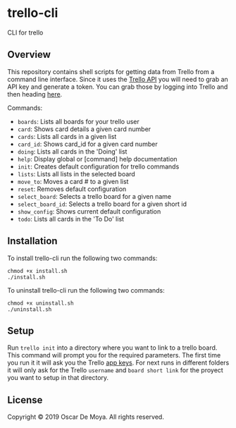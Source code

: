 # trello-cli
CLI for trello

## Overview

This repository contains shell scripts for getting data from Trello from a command line interface. Since it uses the [Trello API](https://developers.trello.com) you will need to grab an API key and generate a token. You can grab those by logging into Trello and then heading [here](https://trello.com/app-key).

Commands:

- `boards`: Lists all boards for your trello user
- `card`: Shows card details a given card number
- `cards`: Lists all cards in a given list
- `card_id`: Shows card_id for a given card number
- `doing`: Lists all cards in the 'Doing' list
- `help`: Display global or [command] help documentation
- `init`: Creates default configuration for trello commands
- `lists`: Lists all lists in the selected board
- `move_to`: Moves a card # to a given list
- `reset`: Removes default configuration
- `select_board`: Selects a trello board for a given name
- `select_board_id`: Selects a trello board for a given short id
- `show_config`: Shows current default configuration
- `todo`: Lists all cards in the 'To Do' list

## Installation

To install trello-cli run the following two commands:

```
chmod +x install.sh
./install.sh
```

To uninstall trello-cli run the following two commands:

```
chmod +x uninstall.sh
./uninstall.sh
```

## Setup

Run `trello init` into a directory where you want to link to a trello board. This command will prompt you for the required parameters. The first time you run it it will ask you the Trello [app keys](https://trello.com/app-key). For next runs in different folders it will only ask for the Trello `username` and `board short link` for the proyect you want to setup in that directory.

## License

Copyright © 2019 Oscar De Moya. All rights reserved.
